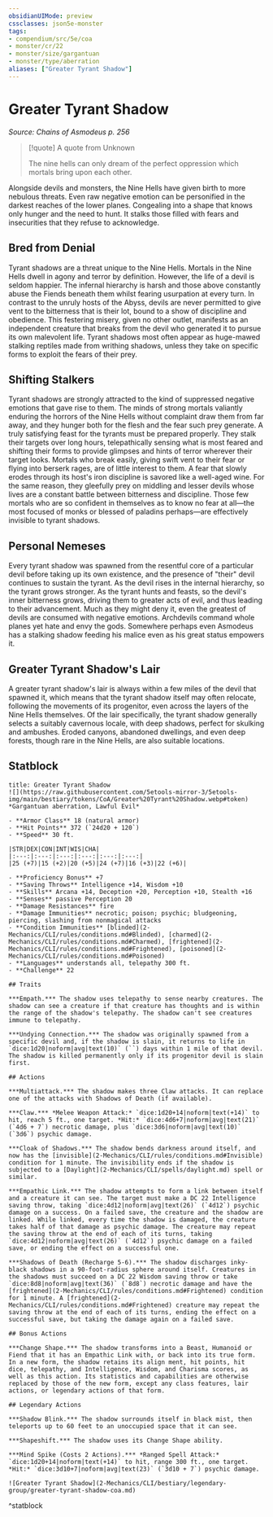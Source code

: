 ```yaml
---
obsidianUIMode: preview
cssclasses: json5e-monster
tags:
- compendium/src/5e/coa
- monster/cr/22
- monster/size/gargantuan
- monster/type/aberration
aliases: ["Greater Tyrant Shadow"]
---
```

# Greater Tyrant Shadow
*Source: Chains of Asmodeus p. 256*  

> [!quote] A quote from Unknown  
> 
> The nine hells can only dream of the perfect oppression which mortals bring upon each other.

Alongside devils and monsters, the Nine Hells have given birth to more nebulous threats. Even raw negative emotion can be personified in the darkest reaches of the lower planes. Congealing into a shape that knows only hunger and the need to hunt. It stalks those filled with fears and insecurities that they refuse to acknowledge.

## Bred from Denial

Tyrant shadows are a threat unique to the Nine Hells. Mortals in the Nine Hells dwell in agony and terror by definition. However, the life of a devil is seldom happier. The infernal hierarchy is harsh and those above constantly abuse the Fiends beneath them whilst fearing usurpation at every turn. In contrast to the unruly hosts of the Abyss, devils are never permitted to give vent to the bitterness that is their lot, bound to a show of discipline and obedience. This festering misery, given no other outlet, manifests as an independent creature that breaks from the devil who generated it to pursue its own malevolent life. Tyrant shadows most often appear as huge-mawed stalking reptiles made from writhing shadows, unless they take on specific forms to exploit the fears of their prey.

## Shifting Stalkers

Tyrant shadows are strongly attracted to the kind of suppressed negative emotions that gave rise to them. The minds of strong mortals valiantly enduring the horrors of the Nine Hells without complaint draw them from far away, and they hunger both for the flesh and the fear such prey generate. A truly satisfying feast for the tyrants must be prepared properly. They stalk their targets over long hours, telepathically sensing what is most feared and shifting their forms to provide glimpses and hints of terror wherever their target looks. Mortals who break easily, giving swift vent to their fear or flying into berserk rages, are of little interest to them. A fear that slowly erodes through its host's iron discipline is savored like a well-aged wine. For the same reason, they gleefully prey on middling and lesser devils whose lives are a constant battle between bitterness and discipline. Those few mortals who are so confident in themselves as to know no fear at all—the most focused of monks or blessed of paladins perhaps—are effectively invisible to tyrant shadows.

## Personal Nemeses

Every tyrant shadow was spawned from the resentful core of a particular devil before taking up its own existence, and the presence of "their" devil continues to sustain the tyrant. As the devil rises in the internal hierarchy, so the tyrant grows stronger. As the tyrant hunts and feasts, so the devil's inner bitterness grows, driving them to greater acts of evil, and thus leading to their advancement. Much as they might deny it, even the greatest of devils are consumed with negative emotions. Archdevils command whole planes yet hate and envy the gods. Somewhere perhaps even Asmodeus has a stalking shadow feeding his malice even as his great status empowers it.

## Greater Tyrant Shadow's Lair

A greater tyrant shadow's lair is always within a few miles of the devil that spawned it, which means that the tyrant shadow itself may often relocate, following the movements of its progenitor, even across the layers of the Nine Hells themselves. Of the lair specifically, the tyrant shadow generally selects a suitably cavernous locale, with deep shadows, perfect for skulking and ambushes. Eroded canyons, abandoned dwellings, and even deep forests, though rare in the Nine Hells, are also suitable locations.

## Statblock

```ad-statblock
title: Greater Tyrant Shadow
![](https://raw.githubusercontent.com/5etools-mirror-3/5etools-img/main/bestiary/tokens/CoA/Greater%20Tyrant%20Shadow.webp#token)
*Gargantuan aberration, Lawful Evil*

- **Armor Class** 18 (natural armor)
- **Hit Points** 372 (`24d20 + 120`)
- **Speed** 30 ft.

|STR|DEX|CON|INT|WIS|CHA|
|:---:|:---:|:---:|:---:|:---:|:---:|
|25 (+7)|15 (+2)|20 (+5)|24 (+7)|16 (+3)|22 (+6)|

- **Proficiency Bonus** +7
- **Saving Throws** Intelligence +14, Wisdom +10
- **Skills** Arcana +14, Deception +20, Perception +10, Stealth +16
- **Senses** passive Perception 20
- **Damage Resistances** fire
- **Damage Immunities** necrotic; poison; psychic; bludgeoning, piercing, slashing from nonmagical attacks
- **Condition Immunities** [blinded](2-Mechanics/CLI/rules/conditions.md#Blinded), [charmed](2-Mechanics/CLI/rules/conditions.md#Charmed), [frightened](2-Mechanics/CLI/rules/conditions.md#Frightened), [poisoned](2-Mechanics/CLI/rules/conditions.md#Poisoned)
- **Languages** understands all, telepathy 300 ft.
- **Challenge** 22

## Traits

***Empath.*** The shadow uses telepathy to sense nearby creatures. The shadow can see a creature if that creature has thoughts and is within the range of the shadow's telepathy. The shadow can't see creatures immune to telepathy.

***Undying Connection.*** The shadow was originally spawned from a specific devil and, if the shadow is slain, it returns to life in `dice:1d20|noform|avg|text(10)` (``) days within 1 mile of that devil. The shadow is killed permanently only if its progenitor devil is slain first.

## Actions

***Multiattack.*** The shadow makes three Claw attacks. It can replace one of the attacks with Shadows of Death (if available).

***Claw.*** *Melee Weapon Attack:* `dice:1d20+14|noform|text(+14)` to hit, reach 5 ft., one target. *Hit:* `dice:4d6+7|noform|avg|text(21)` (`4d6 + 7`) necrotic damage, plus `dice:3d6|noform|avg|text(10)` (`3d6`) psychic damage.

***Cloak of Shadows.*** The shadow bends darkness around itself, and now has the [invisible](2-Mechanics/CLI/rules/conditions.md#Invisible) condition for 1 minute. The invisibility ends if the shadow is subjected to a [Daylight](2-Mechanics/CLI/spells/daylight.md) spell or similar.

***Empathic Link.*** The shadow attempts to form a link between itself and a creature it can see. The target must make a DC 22 Intelligence saving throw, taking `dice:4d12|noform|avg|text(26)` (`4d12`) psychic damage on a success. On a failed save, the creature and the shadow are linked. While linked, every time the shadow is damaged, the creature takes half of that damage as psychic damage. The creature may repeat the saving throw at the end of each of its turns, taking `dice:4d12|noform|avg|text(26)` (`4d12`) psychic damage on a failed save, or ending the effect on a successful one.

***Shadows of Death (Recharge 5-6).*** The shadow discharges inky-black shadows in a 90-foot-radius sphere around itself. Creatures in the shadows must succeed on a DC 22 Wisdom saving throw or take `dice:8d8|noform|avg|text(36)` (`8d8`) necrotic damage and have the [frightened](2-Mechanics/CLI/rules/conditions.md#Frightened) condition for 1 minute. A [frightened](2-Mechanics/CLI/rules/conditions.md#Frightened) creature may repeat the saving throw at the end of each of its turns, ending the effect on a successful save, but taking the damage again on a failed save.

## Bonus Actions

***Change Shape.*** The shadow transforms into a Beast, Humanoid or Fiend that it has an Empathic Link with, or back into its true form. In a new form, the shadow retains its align ment, hit points, hit dice, telepathy, and Intelligence, Wisdom, and Charisma scores, as well as this action. Its statistics and capabilities are otherwise replaced by those of the new form, except any class features, lair actions, or legendary actions of that form.

## Legendary Actions

***Shadow Blink.*** The shadow surrounds itself in black mist, then teleports up to 60 feet to an unoccupied space that it can see.

***Shapeshift.*** The shadow uses its Change Shape ability.

***Mind Spike (Costs 2 Actions).*** *Ranged Spell Attack:* `dice:1d20+14|noform|text(+14)` to hit, range 300 ft., one target. *Hit:* `dice:3d10+7|noform|avg|text(23)` (`3d10 + 7`) psychic damage.

![Greater Tyrant Shadow](2-Mechanics/CLI/bestiary/legendary-group/greater-tyrant-shadow-coa.md)
```
^statblock